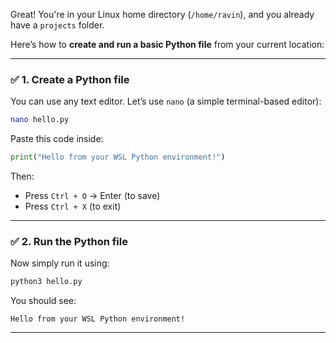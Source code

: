Great! You're in your Linux home directory (`/home/ravin`), and you already have a `projects` folder.

Here’s how to **create and run a basic Python file** from your current location:

---

### ✅ 1. **Create a Python file**

You can use any text editor. Let’s use `nano` (a simple terminal-based editor):

```bash
nano hello.py
```

Paste this code inside:

```python
print("Hello from your WSL Python environment!")
```

Then:

* Press `Ctrl + O` → Enter (to save)
* Press `Ctrl + X` (to exit)

---

### ✅ 2. **Run the Python file**

Now simply run it using:

```bash
python3 hello.py
```

You should see:

```
Hello from your WSL Python environment!
```

---

